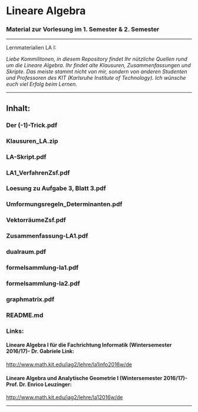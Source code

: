 # Lineare Algebra 
### Material zur Vorlesung im 1. Semester & 2. Semester
________________________________________________________________________________________________________________________________________

Lernmaterialien LA I:

*Liebe Kommilitonen,*
*in diesem Repository findet Ihr nützliche Quellen rund um die Lineare Algebra. Ihr findet alte Klausuren, Zusammenfassungen und Skripte.* *Das meiste stammt nicht von mir, sondern von anderen Studenten und Professoren des KIT (Karlsruhe Institute of Technology).*
*Ich wünsche euch viel Erfolg beim Lernen.*
________________________________________________________________________________________________________________________________________

## Inhalt:

### Der (-1)-Trick.pdf
### Klausuren_LA.zip	
### LA-Skript.pdf
### LA1_VerfahrenZsf.pdf
### Loesung zu Aufgabe 3, Blatt 3.pdf	
### Umformungsregeln_Determinanten.pdf
### VektorräumeZsf.pdf
### Zusammenfassung-LA1.pdf	
### dualraum.pdf
### formelsammlung-la1.pdf
### formelsammlung-la2.pdf	
### graphmatrix.pdf
### README.md

### Links:

#### Lineare Algebra I für die Fachrichtung Informatik (Wintersemester 2016/17)- Dr. Gabriele Link:
http://www.math.kit.edu/iag2/lehre/la1info2016w/de

#### Lineare Algebra und Analytische Geometrie I (Wintersemester 2016/17)- Prof. Dr. Enrico Leuzinger:
http://www.math.kit.edu/iag2/lehre/la12016w/de
________________________________________________________________________________________________________________________________________

